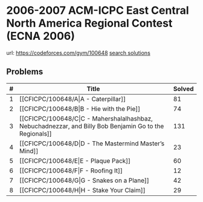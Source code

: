 # 2006-2007 ACM-ICPC East Central North America Regional Contest (ECNA 2006)

url: https://codeforces.com/gym/100648
[search solutions](https://www.google.com/search?q=Solution+OR+題解+2006-2007+ACM-ICPC+East+Central+North+America+Regional+Contest+(ECNA+2006))

## Problems

| # | Title | Solved |
| --- | --- | --- |
|1|[[CFICPC/100648/A\|A - Caterpillar]]|81|
|2|[[CFICPC/100648/B\|B - Hie with the Pie]]|74|
|3|[[CFICPC/100648/C\|C - Mahershalalhashbaz, Nebuchadnezzar, and Billy Bob Benjamin Go to the Regionals]]|131|
|4|[[CFICPC/100648/D\|D - The Mastermind Master’s Mind]]|23|
|5|[[CFICPC/100648/E\|E - Plaque Pack]]|60|
|6|[[CFICPC/100648/F\|F - Roofing It]]|12|
|7|[[CFICPC/100648/G\|G - Snakes on a Plane]]|42|
|8|[[CFICPC/100648/H\|H - Stake Your Claim]]|29|
